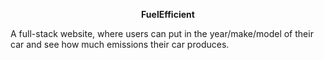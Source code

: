<p align="center">
  <b>FuelEfficient</b>
</p>
A full-stack website, where users can put in the year/make/model of their car and see how much emissions their car produces.
